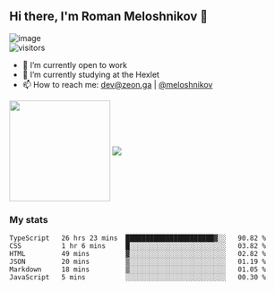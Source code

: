 ## Hi there, I'm Roman Meloshnikov 👋

![image](https://www.codewars.com/users/aldangold/badges/small?theme=light)<br>
![visitors](https://visitor-badge.glitch.me/badge?page_id=aldangold&left_color=blue&right_color=lightgray)

<!--
Here are some ideas to get you started:

- 🧰 I’m currently open to work
- 👯 I’m looking to collaborate on ...
- 🤔 I’m looking for help with ...
- 💬 Ask me about ...
- 📫 How to reach me: meloshnikov
- 😄 Pronouns: ...
- ⚡ Fun fact: ...
-->

- 🧰 I’m currently open to work
- 🌱 I’m currently studying at the Hexlet
- 📫 How to reach me: dev@zeon.ga | [@meloshnikov](https://telegram.me/meloshnikov)

<span>
<a>
<img align="center" height="180em" src="https://github-readme-stats.vercel.app/api?username=meloshnikov&show_icons=true&hide_border=true&&count_private=true&include_all_commits=true" />
</a>
<a>
<img align="center" src="https://github-readme-stats.vercel.app/api/top-langs/?username=meloshnikov&layout=compact&hide_border=true" />
</a>
</span>


### My stats
<!--START_SECTION:waka-->

```text
TypeScript   26 hrs 23 mins  ██████████████████████▓░░   90.82 %
CSS          1 hr 6 mins     █░░░░░░░░░░░░░░░░░░░░░░░░   03.82 %
HTML         49 mins         ▓░░░░░░░░░░░░░░░░░░░░░░░░   02.82 %
JSON         20 mins         ▒░░░░░░░░░░░░░░░░░░░░░░░░   01.19 %
Markdown     18 mins         ▒░░░░░░░░░░░░░░░░░░░░░░░░   01.05 %
JavaScript   5 mins          ░░░░░░░░░░░░░░░░░░░░░░░░░   00.30 %
```

<!--END_SECTION:waka-->

